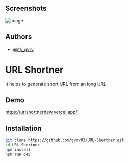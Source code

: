 
## Screenshots
![image](https://github.com/gvrv03/URL-Shortner/assets/129073397/74b10592-090b-47c0-8598-ce5e69e9d4c3)


## Authors

- [@its_gvrv](https://www.instagram.com/its_gvrv)

# URL Shortner 
It helps to generate short URL from an long URL

## Demo

https://urlshortnernew.vercel.app/


## Installation
```bash
git clone https://github.com/gvrv03/URL-Shortner.git
cd URL-Shortner
npm install 
npm run dev
```
    
